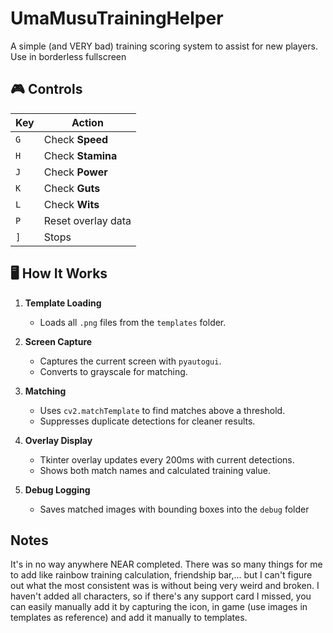 # UmaMusuTrainingHelper
A simple (and VERY bad) training scoring system to assist for new players.
Use in borderless fullscreen


 ## 🎮 Controls

| Key | Action |
|-----|--------|
| `G` | Check **Speed** |
| `H` | Check **Stamina** |
| `J` | Check **Power** |
| `K` | Check **Guts** |
| `L` | Check **Wits** |
| `P` | Reset overlay data |
| `]` | Stops |

## 🖥 How It Works

1. **Template Loading**  
   - Loads all `.png` files from the `templates` folder.

2. **Screen Capture**  
   - Captures the current screen with `pyautogui`.
   - Converts to grayscale for matching.

3. **Matching**  
   - Uses `cv2.matchTemplate` to find matches above a threshold.
   - Suppresses duplicate detections for cleaner results.

4. **Overlay Display**  
   - Tkinter overlay updates every 200ms with current detections.
   - Shows both match names and calculated training value.

5. **Debug Logging**  
   - Saves matched images with bounding boxes into the `debug` folder
  
   
## Notes
It's in no way anywhere NEAR completed. There was so many things for me to add like rainbow training calculation, friendship bar,... but I can't figure out what the most consistent was is without being very weird and broken. I haven't added all characters, so if there's any support card I missed, you can easily manually add it by capturing the icon, in game (use images in templates as reference) and add it manually to templates.

